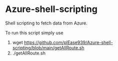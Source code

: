# Azure-shell-scripting
Shell scripting to fetch data from Azure.


To run this script simply use

1. wget https://github.com/plEase939/Azure-shell-scripting/blob/main/getAllRoute.sh
2. ./getAllRoute.sh

